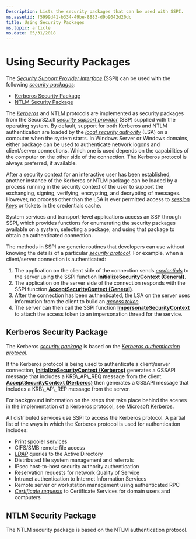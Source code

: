 ```yaml
---
Description: Lists the security packages that can be used with SSPI.
ms.assetid: f5999d41-b334-49be-8883-d9b9042d20dc
title: Using Security Packages
ms.topic: article
ms.date: 05/31/2018
---
```


# Using Security Packages

The [*Security Support Provider Interface*](https://msdn.microsoft.com/library/ms721625(v=VS.85).aspx) (SSPI) can be used with the following [*security packages*](https://msdn.microsoft.com/library/ms721625(v=VS.85).aspx):

-   [Kerberos Security Package](#kerberos-security-package)
-   [NTLM Security Package](#ntlm-security-package)

The [*Kerberos*](https://msdn.microsoft.com/library/ms721590(v=VS.85).aspx) and NTLM protocols are implemented as security packages from the Secur32.dll [*security support provider*](https://msdn.microsoft.com/library/ms721625(v=VS.85).aspx) (SSP) supplied with the operating system. By default, support for both Kerberos and NTLM authentication are loaded by the [*local security authority*](https://msdn.microsoft.com/library/ms721592(v=VS.85).aspx) (LSA) on a computer when the system starts. In Windows Server or Windows domains, either package can be used to authenticate network logons and client/server connections. Which one is used depends on the capabilities of the computer on the other side of the connection. The Kerberos protocol is always preferred, if available.

After a security context for an interactive user has been established, another instance of the Kerberos or NTLM package can be loaded by a process running in the security context of the user to support the exchanging, signing, verifying, encrypting, and decrypting of messages. However, no process other than the LSA is ever permitted access to [*session keys*](https://msdn.microsoft.com/library/ms721625(v=VS.85).aspx) or tickets in the credentials cache.

System services and transport-level applications access an SSP through SSPI, which provides functions for enumerating the security packages available on a system, selecting a package, and using that package to obtain an authenticated connection.

The methods in SSPI are generic routines that developers can use without knowing the details of a particular [*security protocol*](https://msdn.microsoft.com/library/ms721625(v=VS.85).aspx). For example, when a client/server connection is authenticated:

1.  The application on the client side of the connection sends [*credentials*](https://msdn.microsoft.com/library/ms721572(v=VS.85).aspx) to the server using the SSPI function [**InitializeSecurityContext (General)**](https://msdn.microsoft.com/library/Aa375506(v=VS.85).aspx).
2.  The application on the server side of the connection responds with the SSPI function [**AcceptSecurityContext (General)**](https://msdn.microsoft.com/library/Aa374703(v=VS.85).aspx).
3.  After the connection has been authenticated, the LSA on the server uses information from the client to build an [*access token*](https://msdn.microsoft.com/library/ms721532(v=VS.85).aspx).
4.  The server can then call the SSPI function [**ImpersonateSecurityContext**](/windows/desktop/api/Sspi/nf-sspi-impersonatesecuritycontext) to attach the access token to an impersonation thread for the service.

## Kerberos Security Package

The Kerberos [*security package*](https://msdn.microsoft.com/library/ms721625(v=VS.85).aspx) is based on the [*Kerberos authentication protocol*](https://msdn.microsoft.com/library/ms721590(v=VS.85).aspx).

If the Kerberos protocol is being used to authenticate a client/server connection, [**InitializeSecurityContext (Kerberos)**](https://msdn.microsoft.com/library/Aa375507(v=VS.85).aspx) generates a GSSAPI message that includes a KRB\_AP\_REQ message from the client. [**AcceptSecurityContext (Kerberos)**](https://msdn.microsoft.com/library/Aa374704(v=VS.85).aspx) then generates a GSSAPI message that includes a KRB\_AP\_REP message from the server.

For background information on the steps that take place behind the scenes in the implementation of a Kerberos protocol, see [Microsoft Kerberos](microsoft-kerberos.md).

All distributed services use SSPI to access the Kerberos protocol. A partial list of the ways in which the Kerberos protocol is used for authentication includes:

-   Print spooler services
-   CIFS/SMB remote file access
-   [*LDAP*](https://msdn.microsoft.com/library/ms721592(v=VS.85).aspx) queries to the Active Directory
-   Distributed file system management and referrals
-   IPsec host-to-host security authority authentication
-   Reservation requests for network Quality of Service
-   Intranet authentication to Internet Information Services
-   Remote server or workstation management using authenticated RPC
-   [*Certificate requests*](https://msdn.microsoft.com/library/ms721572(v=VS.85).aspx) to Certificate Services for domain users and computers

## NTLM Security Package

The NTLM security package is based on the NTLM authentication protocol.

 

 



